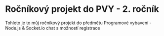 # Ročníkový projekt do PVY - 2. ročník
Tohleto je to můj ročníkový projekt do předmětu Programové vybavení - Node.js & Socket.io chat s možností registrace
